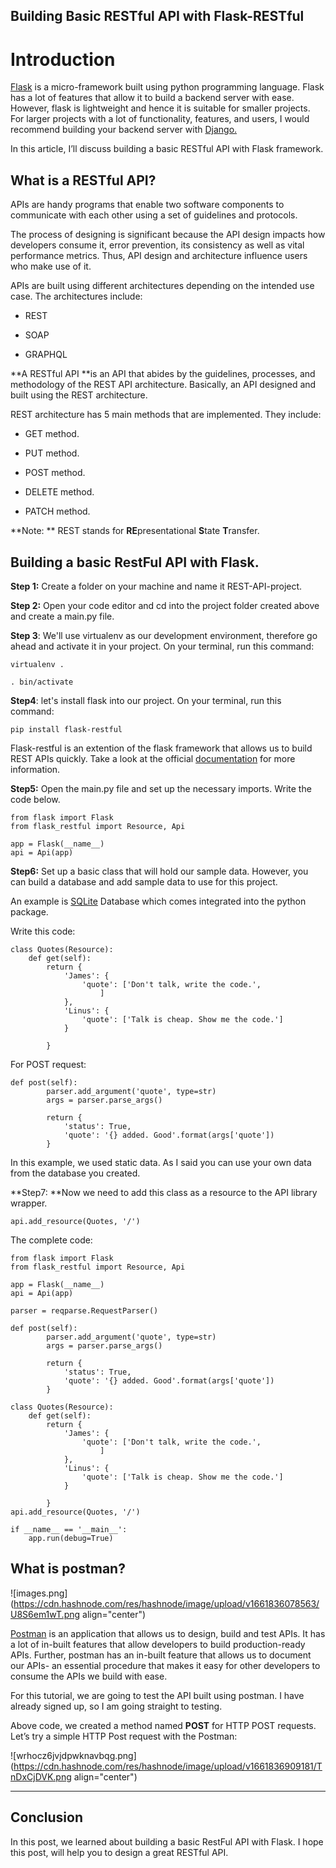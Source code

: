 ## Building Basic RESTful API with Flask-RESTful

# Introduction
[Flask](https://flask.palletsprojects.com/en/2.0.x/quickstart/) is a micro-framework built using python programming language. 
Flask has a lot of features that allow it to build a backend server with ease. However, flask is lightweight and hence it is suitable for smaller projects. For larger projects with a lot of functionality, features, and users, I would recommend building your backend server with [Django.](https://docs.djangoproject.com/en/4.1/)

In this article, I’ll discuss building a basic RESTful API with Flask framework. 

## What is a RESTful API?
APIs are handy programs that enable two software components to communicate with each other using a set of guidelines and protocols. 

The process of designing is significant because the API design impacts how developers consume it, error prevention, its consistency as well as vital performance metrics. Thus, API design and architecture influence users who make use of it.

APIs are built using different architectures depending on the intended use case. The architectures include:

- REST

- SOAP

- GRAPHQL

**A RESTful API **is an API that abides by the guidelines, processes, and methodology of the REST API architecture. Basically, an API designed and built using the REST architecture.

REST architecture has 5 main methods that are implemented. They include:

- GET method.

- PUT method.

- POST method.

- DELETE method.

- PATCH method.


**Note: ** REST stands for **RE**presentational **S**tate **T**ransfer.

## Building a basic RestFul API with Flask.
**Step 1:** Create a folder on your machine and name it REST-API-project.

 **Step 2:** Open your code editor and cd into the project folder created above and create a main.py file.
 
**Step 3**: We'll use virtualenv as our development environment, therefore go ahead and activate it in your project. On your terminal, run this command:

```
virtualenv .

. bin/activate
``` 
**Step4**: let's install flask into our project. On your terminal, run this command:

```
pip install flask-restful
``` 
Flask-restful is an extention of the flask framework that allows us to build REST APIs quickly. Take a look at the official [documentation](https://flask-restful.readthedocs.io/en/latest/) for more information.

**Step5:** Open the main.py file and set up the necessary imports. Write the code below.

```
from flask import Flask
from flask_restful import Resource, Api

app = Flask(__name__)
api = Api(app)

``` 
**Step6:** Set up a basic class that will hold our sample data. However, you can build a database and add sample data to use for this project. 

An example is [SQLite](https://www.sqlite.org/docs.html) Database which comes integrated into the python package.

Write this code:

```
class Quotes(Resource):
    def get(self):
        return {
            'James': {
                'quote': ['Don't talk, write the code.', 
                    ]
            },
            'Linus': {
                'quote': ['Talk is cheap. Show me the code.']
            }

        }
``` 
For POST request: 

```
def post(self):
        parser.add_argument('quote', type=str)
        args = parser.parse_args()

        return {
            'status': True,
            'quote': '{} added. Good'.format(args['quote'])
        }

``` 

In this example, we used static data. As I said you can use your own data from the database you created. 

**Step7: **Now we need to add this class as a resource to the API library wrapper. 


```
api.add_resource(Quotes, '/')

``` 

The complete code: 

```
from flask import Flask
from flask_restful import Resource, Api

app = Flask(__name__)
api = Api(app)

parser = reqparse.RequestParser()

def post(self):
        parser.add_argument('quote', type=str)
        args = parser.parse_args()

        return {
            'status': True,
            'quote': '{} added. Good'.format(args['quote'])
        }

class Quotes(Resource):
    def get(self):
        return {
            'James': {
                'quote': ['Don't talk, write the code.', 
                    ]
            },
            'Linus': {
                'quote': ['Talk is cheap. Show me the code.']
            }

        }
api.add_resource(Quotes, '/')

if __name__ == '__main__':
    app.run(debug=True)
``` 


## What is postman?

![images.png](https://cdn.hashnode.com/res/hashnode/image/upload/v1661836078563/U8S6em1wT.png align="center")

[Postman](https://www.postman.com/) is an application that allows us to design, build and test APIs. It has a lot of in-built features that allow developers to build production-ready APIs. Further, postman has an in-built feature that allows us to document our APIs- an essential procedure that makes it easy for other developers to consume the APIs we build with ease.

For this tutorial, we are going to test the API built using postman. I have already signed up, so I am going straight to testing. 

Above code, we created a method named **POST** for HTTP POST requests. 
Let’s try a simple HTTP Post request with the Postman:

![wrhocz6jvjdpwknavbqg.png](https://cdn.hashnode.com/res/hashnode/image/upload/v1661836909181/TnDxCjDVK.png align="center")



***
## Conclusion
In this post, we learned about building a basic RestFul API with Flask. I hope this post, will help you to design a great RESTful API.


























